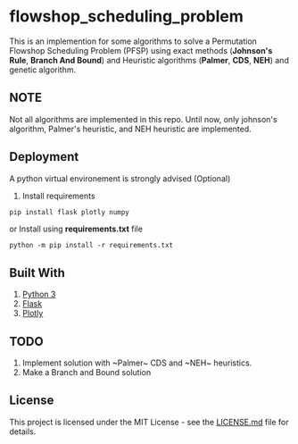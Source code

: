 # flowshop_scheduling_problem
This is an implemention for some algorithms to solve a Permutation Flowshop Scheduling Problem (PFSP) using exact methods (**Johnson's Rule**, **Branch And Bound**) and Heuristic algorithms (**Palmer**, **CDS**, **NEH**) and genetic algorithm.

## NOTE

Not all algorithms are implemented in this repo. Until now, only johnson's algorithm, Palmer's heuristic, and NEH heuristic are implemented.


## Deployment

A python virtual environement is strongly advised (Optional)

1. Install requirements

```bash
pip install flask plotly numpy
```

or Install using __requirements.txt__ file

```
python -m pip install -r requirements.txt
```

## Built With

1. [Python 3](https://www.python.org/)
2. [Flask](http://flask.pocoo.org/)
3. [Plotly](https://plot.ly/)

## TODO

1. Implement solution with ~Palmer~ CDS and ~NEH~ heuristics.
2. Make a Branch and Bound solution

## License

This project is licensed under the MIT License - see the [LICENSE.md](https://github.com/omega-coder/flowshop_scheduling_problem/blob/master/LICENSE) file for details.





